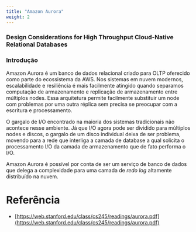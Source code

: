 ```yaml
---
title: "Amazon Aurora"
weight: 2
---
```



### **Design Considerations for High Throughput Cloud-Native Relational Databases**

### **Introdução**

Amazon Aurora é um banco de dados relacional criado para OLTP oferecido como parte do ecossistema da AWS. Nos sistemas em nuvem modernos, escalabilidade e resiliência é mais facilmente atingido quando separamos computação de armazenamento e replicação de armazenamento entre múltiplos nodes. Essa arquitetura permite facilmente substituir um node com problemas por uma outra réplica sem precisa se preocupar com a escritura e processamento.

O gargalo de I/O encontrado na maioria dos sistemas tradicionais não acontece nesse ambiente. Já que I/O agora pode ser dividido para múltiplos nodes e discos, o gargalo de um disco individual deixa de ser problema, movendo para a rede que interliga a camada de database a qual solicita o processamento I/O da camada de armazenamento que de fato performa o I/O.

Amazon Aurora é possível por conta de ser um serviço de banco de dados que delega a complexidade para uma camada de _redo log_ altamente distribuído na nuvem.

# Referência

- [https://web.stanford.edu/class/cs245/readings/aurora.pdf](https://web.stanford.edu/class/cs245/readings/aurora.pdf)

